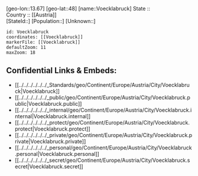 ﻿---
location: [48,13.67] 
mapzoom: [7,12] 
mapmarker: city 
type: City
tags:
- geo/City


SpocWebEntityId: 35371
isDeleted: false
confidential: public

---
[geo-lon::13.67] 
[geo-lat::48] 
[name::Voecklabruck] 
State ::  
Country :: [[Austria]]  
[StateId::] 
[Population::] 
[Unknown::] 


```leaflet
id: Voecklabruck
coordinates: [[Voecklabruck]] 
markerFile: [[Voecklabruck]] 
defaultZoom: 11 
maxZoom: 18
```


## Confidential Links & Embeds: 
- [[../../../../../../_Standards/geo/Continent/Europe/Austria/City/Voecklabruck|Voecklabruck]] 
- [[../../../../../../_public/geo/Continent/Europe/Austria/City/Voecklabruck.public|Voecklabruck.public]] 
- [[../../../../../../_internal/geo/Continent/Europe/Austria/City/Voecklabruck.internal|Voecklabruck.internal]] 
- [[../../../../../../_protect/geo/Continent/Europe/Austria/City/Voecklabruck.protect|Voecklabruck.protect]] 
- [[../../../../../../_private/geo/Continent/Europe/Austria/City/Voecklabruck.private|Voecklabruck.private]] 
- [[../../../../../../_personal/geo/Continent/Europe/Austria/City/Voecklabruck.personal|Voecklabruck.personal]] 
- [[../../../../../../_secret/geo/Continent/Europe/Austria/City/Voecklabruck.secret|Voecklabruck.secret]] 
